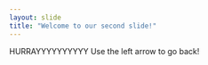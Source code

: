```yaml
---
layout: slide
title: "Welcome to our second slide!"
---
```

HURRAYYYYYYYYYY
Use the left arrow to go back!
